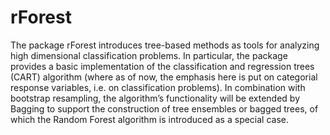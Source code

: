 # rForest
The package rForest introduces tree-based methods as tools for analyzing high dimensional classification
problems. In particular, the package provides a basic implementation of the classification and regression
trees (CART) algorithm (where as of now, the emphasis here is put on categorial response variables, i.e. on
classification problems). In combination with bootstrap resampling, the algorithm’s functionality will be
extended by Bagging to support the construction of tree ensembles or bagged trees, of which the Random
Forest algorithm is introduced as a special case.
